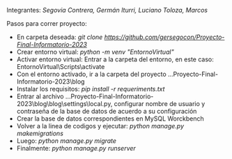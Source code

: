 Integrantes:
*Segovia Contrera, Germán*
*Iturri, Luciano*
*Toloza, Marcos*

Pasos para correr proyecto:
- En carpeta deseada: *git clone https://github.com/gersegocon/Proyecto-Final-Informatorio-2023*
- Crear entorno virtual: *python -m venv "EntornoVirtual"*
- Activar entorno virtual: Entrar a la carpeta del entorno, en este caso: EntornoVirtual\Scripts\activate
- Con el entorno activado, ir a la carpeta del proyecto ...Proyecto-Final-Informatorio-2023\blog
- Instalar los requisitos: *pip install -r requeriments.txt*
- Entrar al archivo ...Proyecto-Final-Informatorio-2023\blog\blog\settings\local.py, configurar nombre de usuario y contraseña de la base de datos de acuerdo a su configuración
- Crear la base de datos correspondientes en MySQL Worckbench
- Volver a la linea de codigos y ejecutar: *python manage.py makemigrations*
- Luego: *python manage.py migrate*
- Finalmente: *python manage.py runserver*
  
